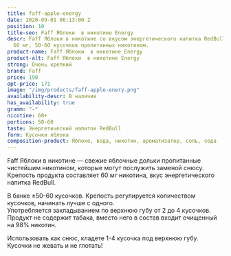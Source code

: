 ```yaml
---
title: faff-apple-energy
date: 2020-09-01 06:13:00 Z
position: 10
title-seo: Faff Яблоки  в никотине Energy
descr: Faff Яблоки в никотине cо вкусом энергетического напитка RedBull. Крепость
  60 мг, 50-60 кусочков пропитанных никотином.
product-name: Faff Яблоки  в никотине Energy
product-alt: Faff Яблоки  в никотине Energy
strong: Очень крепкий
brand: Faff
price: 190
opt-price: 171
image: "/img/products/faff-apple-enery.png"
availability-descr: В наличии
has_availability: true
gramm: "-"
nicotine: 60+
portions: 50-60
taste: Энергетический напиток RedBull
form: Кусочки яблока
composition-product: Яблоко, вода, никотин, ароматизатор, соль, сода
---
```


Faff Яблоки в никотине — свежие яблочные дольки пропитанные чистейшим никотином, которые могут послужить заменой снюсу.<br>
Крепость продукта составляет 60 мг никотина, вкус энергетического напитка RedBull.

В банке ±50-60 кусочков. Крепость регулируется количеством кусочков, начинать лучше с одного.<br>
Употребляется закладыванием по верхнюю губу от 2 до 4 кусочков.
Продукт не содержит табака, вместо него в состав входит очищенный на 98% никотин.

Использовать как снюс, кладете 1-4 кусочка под верхнюю губу. Кусочки не жевать и не глотать!